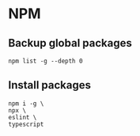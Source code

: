 # NPM

## Backup global packages

`npm list -g --depth 0`

## Install packages

```
npm i -g \
npx \
eslint \
typescript
```
